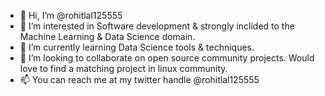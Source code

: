 - 👋 Hi, I’m @rohitlal125555
- 👀 I’m interested in Software development & strongly inclided to the Machine Learning & Data Science domain.
- 🌱 I’m currently learning Data Science tools & techniques.
- 💞️ I’m looking to collaborate on open source community projects. Would love to find a matching project in linux community.
- 📫 You can reach me at my twitter handle @rohitlal125555

<!---
rohitlal125555/rohitlal125555 is a ✨ special ✨ repository because its `README.md` (this file) appears on your GitHub profile.
You can click the Preview link to take a look at your changes.
--->
